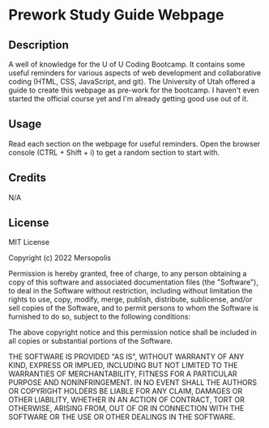 # Prework Study Guide Webpage

## Description
A well of knowledge for the U of U Coding Bootcamp. It contains some useful reminders for various aspects of web development and collaborative coding (HTML, CSS, JavaScript, and git).
The University of Utah offered a guide to create this webpage as pre-work for the bootcamp. I haven't even started the official course yet and I'm already getting good use out of it.

## Usage
Read each section on the webpage for useful reminders. Open the browser console (CTRL + Shift + i) to get a random section to start with.

## Credits
N/A

## License
MIT License

Copyright (c) 2022 Mersopolis

Permission is hereby granted, free of charge, to any person obtaining a copy of this software and associated documentation files (the "Software"), to deal in the Software without restriction, including without limitation the rights to use, copy, modify, merge, publish, distribute, sublicense, and/or sell copies of the Software, and to permit persons to whom the Software is furnished to do so, subject to the following conditions:

The above copyright notice and this permission notice shall be included in all copies or substantial portions of the Software.

THE SOFTWARE IS PROVIDED "AS IS", WITHOUT WARRANTY OF ANY KIND, EXPRESS OR IMPLIED, INCLUDING BUT NOT LIMITED TO THE WARRANTIES OF MERCHANTABILITY, FITNESS FOR A PARTICULAR PURPOSE AND NONINFRINGEMENT. IN NO EVENT SHALL THE AUTHORS OR COPYRIGHT HOLDERS BE LIABLE FOR ANY CLAIM, DAMAGES OR OTHER LIABILITY, WHETHER IN AN ACTION OF CONTRACT, TORT OR OTHERWISE, ARISING FROM, OUT OF OR IN CONNECTION WITH THE SOFTWARE OR THE USE OR OTHER DEALINGS IN THE SOFTWARE.